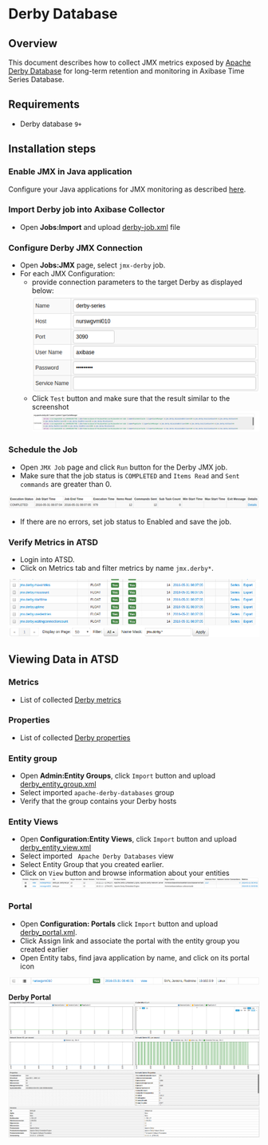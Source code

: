 # Derby Database

## Overview

This document describes how to collect JMX metrics exposed by [Apache Derby Database](https://db.apache.org/derby/)  for long-term retention and monitoring in Axibase Time Series Database.

## Requirements

* Derby database `9+`

## Installation steps

### Enable JMX in Java application

Configure your Java applications for JMX monitoring as described [here](../../jmx.md).

### Import Derby job into Axibase Collector

 * Open **Jobs:Import** and upload [derby-job.xml](configs/derby_job.xml) file

### Configure Derby JMX Connection

* Open **Jobs:JMX** page, select `jmx-derby` job.
* For each JMX Configuration:
    * provide connection parameters to the target Derby as displayed below:
    ![](images/derby_jmx_configuration.png)
    * Click `Test` button and make sure that the result similar to the screenshot
    ![](images/derby_test_jmx_configuration.png)

### Schedule the Job

* Open `JMX Job` page and click `Run` button for the Derby JMX job.
* Make sure that the job status is `COMPLETED` and `Items Read` and `Sent commands` are greater than 0.

![](images/test_run.png)

* If there are no errors, set job status to Enabled and save the job.

### Verify Metrics in ATSD

* Login into ATSD.
* Click on Metrics tab and filter metrics by name `jmx.derby*`.

![](images/derby_metrics.png)

## Viewing Data in ATSD

### Metrics

* List of collected [Derby metrics](metric-list.md)

### Properties

* List of collected [Derby properties](properties-list.md)


### Entity group

* Open **Admin:Entity Groups**, click `Import` button and upload  [derby_entity_group.xml](configs/derby_entity_group.xml)
* Select imported `apache-derby-databases` group
* Verify that the group contains your Derby hosts


### Entity Views

* Open **Configuration:Entity Views**, click `Import` button and upload  [derby_entity_view.xml](configs/derby_entity_view.xml)
* Select imported `	Apache Derby Databases` view
* Select Entity Group that you created earlier.
* Click on `View` button and browse information about your entities
![](images/derby_entity_view.png)


### Portal

* Open **Configuration: Portals** click `Import` button and upload [derby_portal.xml](configs/derby_portal.xml).
* Click Assign link and associate the portal with the entity group you created earlier
* Open Entity tabs, find java application by name, and click on its portal icon

![](images/derby_portal_icon.png)

**Derby Portal**
![](images/derby_portal.png)
